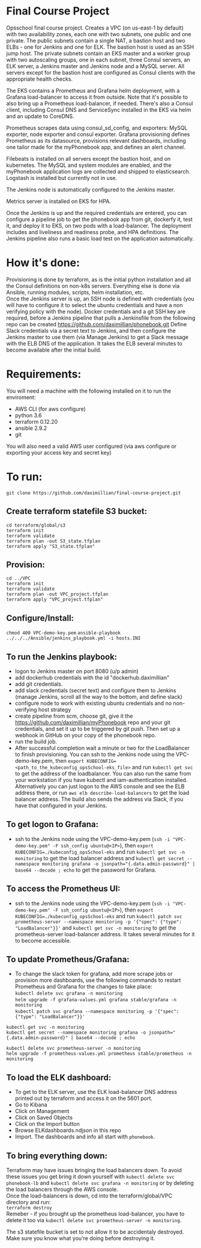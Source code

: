 # Final Course Project
Opsschool final course project. Creates a VPC (on us-east-1 by default) with two availability zones, 
each one with two subnets, one public and one private. The public subnets contain a single NAT, a bastion 
host and two ELBs - one for Jenkins and one for ELK. The bastion host is used as an SSH jump host.
The private subnets contain an EKS master and a worker group with two autoscaling groups, one in each subnet, 
three Consul servers, an ELK server, a Jenkins master and Jenkins node and a MySQL server. All servers except for 
the bastion host are configured as Consul clients with the appropriate health checks.

The EKS contains a Prometheus and Grafana helm deployment, with a Grafana load-balancer to access it from outside.
Note that it's possible to also bring up a Prometheus load-balancer, if needed. There's also a Consul client, 
including Consul DNS and ServiceSync installed in the EKS via helm and an update to CoreDNS.

Prometheus scrapes data using consul_sd_config, and exporters: MySQL exporter, node exporter and consul exporter. 
Grafana provisioning defines Prometheus as its datasource, provisions relevant dashboards, including one tailor 
made for the myPhonebook app, and defines an alert channel.

Filebeats is installed on all servers except the bastion host, and on kubernetes. The MySQL and system modules are
enabled, and the myPhonebook application logs are collected and shipped to elasticsearch. Logstash is installed 
but currently not in use.

The Jenkins node is automatically configured to the Jenkins master. 

Metrics server is installed on EKS for HPA.

Once the Jenkins is up and the required credentials are entered, you can configure a pipeline job to get the 
phonebook app from git, dockerfy it, test it, and deploy it to EKS, on two pods with a load-balancer. 
The deployment includes and liveliness and readiness probe, and HPA definitions. 
The Jenkins pipeline also runs a basic load test on the application automatically. 

# How it's done:
Provisioning is done by terraform, as is the initial python installation and all the Consul definitions on non-k8s
servers.
Everything else is done via Ansible, running modules, scripts, helm installation, etc.  
Once the Jenkins server is up, an SSH node is defined with credentials (you will have to configure it to
select the ubuntu credentials and have a non verifying policy with the node). Docker credentials and a git
SSH key are required, before a Jenkins pipeline that pulls a Jenkinsfile from the following repo can be created
https://github.com/daximillian/phonebook.git
Define Slack credentials via a secret text to Jenkins, and then configure the Jenkins master to use them (via 
Manage Jenkins) to get a Slack message with the ELB DNS of the application. It takes the ELB several minutes to 
become available after the initial build.

# Requirements:
You will need a machine with the following installed on it to run the enviroment:
- AWS CLI (for aws configure)
- python 3.6
- terraform 0.12.20
- ansible 2.9.2 
- git

You will also need a valid AWS user configured (via aws configure or exporting your access key and secret key) 

# To run:
`git clone https://github.com/daximillian/final-course-project.git`

## Create terraform statefile S3 bucket: 
`cd terraform/global/s3`  
`terraform init`  
`terraform validate`  
`terraform plan -out S3_state.tfplan`  
`terraform apply "S3_state.tfplan"`  

## Provision:
`cd ../VPC `  
`terraform init`  
`terraform validate`  
`terraform plan -out VPC_project.tfplan`  
`terraform apply "VPC_project.tfplan"`  

## Configure/Install:
`chmod 400 VPC-demo-key.pem`
`ansible-playbook ../../../Ansible/jenkins_playbook.yml -i hosts.INI`

## To run the Jenkins playbook:
- logon to Jenkins master on port 8080 (u/p admin)
- add dockerhub credentials with the id "dockerhub.daximillian"
- add git credentials.
- add slack credentials (secret text) and configure them to Jenkins (manage Jenkins, scroll all the way to the bottom, and define slack)
- configure node to work with existing ubuntu credentials and no non-verifying host strategy
- create pipeline from scm, choose git, give it the https://github.com/daximillian/myPhonebook repo and 
your git credentials, and set it up to be triggered by git push. Then set up a webhook in GitHub on your copy of the 
phonebook repo.
- run the build job.
- After successful completion wait a minute or two for the LoadBalancer to finish provisioning. You can ssh to the 
Jenkins node using the VPC-demo-key.pem, then `export KUBECONFIG=<path_to_the_kubeconfig_opsSchool-eks_file>` and run 
`kubectl get svc` to get the address of the loadbalancer. You can also run the same from your workstation if you have kubectl and 
iam-authentication installed. Alternatively you can just logon to the AWS console and see the ELB address there,
or run `aws elb describe-load-balancers` to get the load balancer address. The build also sends the address via Slack, if you have 
that configured in your Jenkins.

## To get logon to Grafana:
- ssh to the Jenkins node using the VPC-demo-key.pem (`ssh -i "VPC-demo-key.pem" -F ssh_config ubuntu@<IP>`), then `export KUBECONFIG=./kubeconfig_opsSchool-eks` and run `kubectl get svc -n monitoring` to get the load balancer address and 
`kubectl get secret --namespace monitoring grafana -o jsonpath="{.data.admin-password}" | base64 --decode ; echo`
to get the password for Grafana.

## To access the Prometheus UI:
-  ssh to the Jenkins node using the VPC-demo-key.pem (`ssh -i "VPC-demo-key.pem" -F ssh_config ubuntu@<IP>`), then `export KUBECONFIG=./kubeconfig_opsSchool-eks` and run `kubectl patch svc prometheus-server --namespace monitoring -p '{"spec": {"type": "LoadBalancer"}}'` and `kubectl get svc -n monitoring` to get the prometheus-server load-balancer address. It takes several minutes for it to become accessible.

## To update Prometheus/Grafana:
- To change the slack token for grafana, add more scrape jobs or provision more dashboards, use the following commands to restart Prometheus and Grafana for the changes to take place:  
`kubectl delete svc grafana -n monitoring`  
`helm upgrade -f grafana-values.yml grafana stable/grafana -n monitoring`  
`kubectl patch svc grafana --namespace monitoring -p '{"spec": {"type": "LoadBalancer"}}'`  

`kubectl get svc -n monitoring`  
`kubectl get secret --namespace monitoring grafana -o jsonpath="{.data.admin-password}" | base64 --decode ; echo`  


`kubectl delete svc prometheus-server -n monitoring`  
`helm upgrade -f prometheus-values.yml prometheus stable/prometheus -n monitoring`  

## To load the ELK dashboard:
- To get to the ELK server, use the ELK load-balancer DNS address printed out by terraform and access it on the 5601 port.
- Go to Kibana
- Click on Management
- Click on Saved Objects
- Click on the Import button
- Browse ELKdashboards.ndjson in this repo
- Import. The dashboards and info all start with `phonebook`.

## To bring everything down:
Terraform may have issues bringing the load balancers down. To avoid these issues you get bring it down yourself with `kubectl delete svc phonebook-lb` and `kubectl delete svc grafana -n monitoring` or by deleting the load balancers through the AWS console.  
Once the load-balancers is down, cd into the terraform/global/VPC directory and run:  
`terraform destroy`  
Remeber - if you brought up the prometheus load-balancer, you have to delete it too via `kubectl delete svc prometheus-server -n monitoring`. 

The s3 statefile bucket is set to not allow it to be accidentaly destroyed. Make sure you know what you're doing before
destroying it.